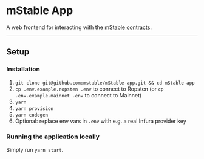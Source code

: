 # mStable App

A web frontend for interacting with the [mStable contracts](https://github.com/mstable/mStable-contracts).

---

## Setup

### Installation

1. `git clone git@github.com:mstable/mStable-app.git && cd mStable-app`
2. `cp .env.example.ropsten .env` to connect to Ropsten (or `cp .env.example.mainnet .env` to connect to Mainnet)
3. `yarn`
4. `yarn provision`
5. `yarn codegen`
6. Optional: replace env vars in `.env` with e.g. a real Infura provider key

### Running the application locally

Simply run `yarn start`.

